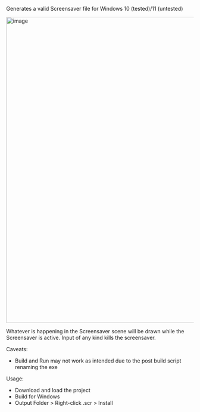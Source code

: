 Generates a valid Screensaver file for Windows 10 (tested)/11 (untested)

<img width="659" height="821" alt="image" src="https://github.com/user-attachments/assets/e3a6dd71-ad2f-4765-aa40-3909903ff3f2" />

Whatever is happening in the Screensaver scene will be drawn while the Screensaver is active. Input of any kind kills the screensaver.

Caveats:
  - Build and Run may not work as intended due to the post build script renaming the exe

Usage:
  - Download and load the project
  - Build for Windows
  - Output Folder > Right-click .scr > Install

